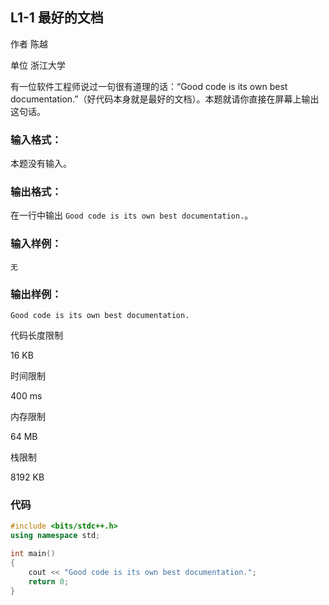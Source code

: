 ## **L1-1 最好的文档**

作者 陈越

单位 浙江大学

有一位软件工程师说过一句很有道理的话：“Good code is its own best documentation.”（好代码本身就是最好的文档）。本题就请你直接在屏幕上输出这句话。

### 输入格式：

本题没有输入。

### 输出格式：

在一行中输出 `Good code is its own best documentation.`。

### 输入样例：

```in
无
```

### 输出样例：

```out
Good code is its own best documentation.
```

代码长度限制

16 KB

时间限制

400 ms

内存限制

64 MB

栈限制

8192 KB

### 代码

```c++
#include <bits/stdc++.h>
using namespace std;

int main()
{
    cout << "Good code is its own best documentation.";
    return 0;
}
```

